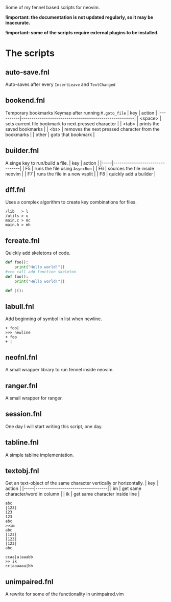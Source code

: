 Some of my fennel based scripts for neovim.

**!important: the documentation is not updated regularly, so it may be inaccurate.**

**!important: some of the scripts require external plugins to be installed.**
# The scripts
## auto-save.fnl
Auto-saves after every `InsertLeave` and `TextChanged`
## bookend.fnl
Temporary bookmarks
Keymap after running `M.goto_file`
| key      | action                                                |
|----------|-------------------------------------------------------|
| \<space> | sets current file bookmark to next pressed character  |
| \<tab>   | prints the saved bookmarks                            |
| \<bs>    | removes the next pressed character from the bookmarks |
| other    | goto that bookmark                                    |
## builder.fnl
A singe key to run/build a file.
| key | action                         |
|-----|--------------------------------|
| F5  | runs the file using `AsyncRun` |
| F6  | sources the file inside neovim |
| F7  | runs the file in a new vsplit  |
| F8  | quickly add a builder          |
## dff.fnl
Uses a complex algorithm to create key combinations for files.
```
/lib   > l
/utils > u
main.c > mc
main.h > mh
```
## fcreate.fnl
Quickly add skeletons of code.
```python
def foo():
    print("Hello world!"|)
#>>> call add function skeleton
def foo():
    print("Hello world!"|)

def |():
```
## labull.fnl
Add beginning of symbol in list when newline.
```
+ foo|
>>> newline
+ foo
+ |
```
## neofnl.fnl
A small wrapper library to run fennel inside neovim.
## ranger.fnl
A small wrapper for ranger.
## session.fnl
One day I will start writing this script, one day.
## tabline.fnl
A simple tabline implementation.
## textobj.fnl
Get an text-object of the same character vertically or horizontally.
| key | action                            |
|-----|-----------------------------------|
| im  | get same character/word in column |
| ik  | get same character inside line    |
```
abc
|123|
123
123
abc
>>im
abc
|123|
|123|
|123|
abc
```
```
ccaa|a|aaabb
>> ik
cc|aaaaaa|bb
```
## unimpaired.fnl
A rewrite for some of the functionality in unimpaired.vim
